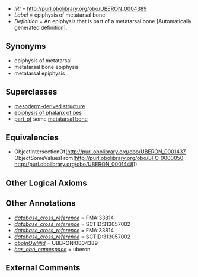  * *IRI* = http://purl.obolibrary.org/obo/UBERON_0004389
 * *Label* = epiphysis of metatarsal bone
 * *Definition* = An epiphysis that is part of a metatarsal bone [Automatically generated definition].

## Synonyms

 * epiphysis of metatarsal
 * metatarsal bone epiphysis
 * metatarsal epiphysis

## Superclasses

 * [mesoderm-derived structure](../../UBERON/20/UBERON_0004120.md)
 * [epiphysis of phalanx of pes](../../UBERON/73/UBERON_0011973.md)
 * [part_of](../../BFO/50/BFO_0000050.md) some [metatarsal bone](../../UBERON/48/UBERON_0001448.md)

## Equivalencies

 * ObjectIntersectionOf(<http://purl.obolibrary.org/obo/UBERON_0001437> ObjectSomeValuesFrom(<http://purl.obolibrary.org/obo/BFO_0000050> <http://purl.obolibrary.org/obo/UBERON_0001448>))

## Other Logical Axioms


## Other Annotations

 * *[database_cross_reference](../../ef/oboInOwl#hasDbXref.md)* = FMA:33814
 * *[database_cross_reference](../../ef/oboInOwl#hasDbXref.md)* = SCTID:313057002
 * *[database_cross_reference](../../ef/oboInOwl#hasDbXref.md)* = FMA:33814
 * *[database_cross_reference](../../ef/oboInOwl#hasDbXref.md)* = SCTID:313057002
 * *[oboInOwl#id](../../id/oboInOwl#id.md)* = UBERON:0004389
 * *[has_obo_namespace](../../ce/oboInOwl#hasOBONamespace.md)* = uberon

## External Comments

